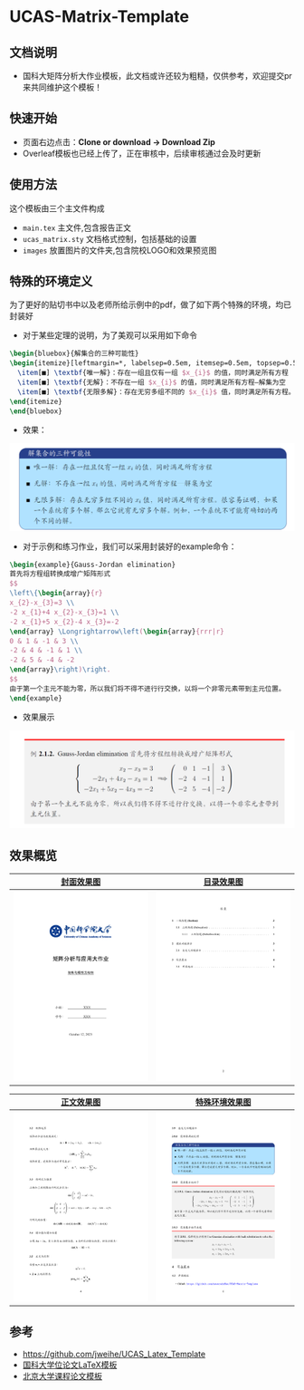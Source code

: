 # UCAS-Matrix-Template
## 文档说明

* 国科大矩阵分析大作业模板，此文档或许还较为粗糙，仅供参考，欢迎提交pr来共同维护这个模板！
## 快速开始

* 页面右边点击：**Clone or download -> Download Zip**
* Overleaf模板也已经上传了，正在审核中，后续审核通过会及时更新

## 使用方法

这个模板由三个主文件构成

- `main.tex` 主文件,包含报告正文
- `ucas_matrix.sty` 文档格式控制，包括基础的设置
- `images` 放置图片的文件夹,包含院校LOGO和效果预览图

## 特殊的环境定义

为了更好的贴切书中以及老师所给示例中的pdf，做了如下两个特殊的环境，均已封装好

* 对于某些定理的说明，为了美观可以采用如下命令

```tex
\begin{bluebox}{解集合的三种可能性}
\begin{itemize}[leftmargin=*, labelsep=0.5em, itemsep=0.5em, topsep=0.5em]
  \item[■] \textbf{唯一解}：存在一组且仅有一组 $x_{i}$ 的值，同时满足所有方程
  \item[■] \textbf{无解}：不存在一组 $x_{i}$ 的值，同时满足所有方程—解集为空
  \item[■] \textbf{无限多解}：存在无穷多组不同的 $x_{i}$ 值，同时满足所有方程。很容易证明，如果一个系统有多个解，那么它就有无穷多个解。例如，一个系统不可能有确切的两个不同的解。
\end{itemize}
\end{bluebox}
```

* 效果：

![Résumé](./images/blue-example.png)

* 对于示例和练习作业，我们可以采用封装好的example命令：

```tex
\begin{example}{Gauss-Jordan elimination}
首先将方程组转换成增广矩阵形式
$$
\left\{\begin{array}{r}
x_{2}-x_{3}=3 \\
-2 x_{1}+4 x_{2}-x_{3}=1 \\
-2 x_{1}+5 x_{2}-4 x_{3}=-2
\end{array} \Longrightarrow\left(\begin{array}{rrr|r}
0 & 1 & -1 & 3 \\
-2 & 4 & -1 & 1 \\
-2 & 5 & -4 & -2
\end{array}\right)\right.
$$
由于第一个主元不能为零，所以我们将不得不进行行交换，以将一个非零元素带到主元位置。
\end{example}
```

* 效果展示

![Résumé](./images/example.png)

## 效果概览

| [封面效果图](https://github.com/neverwinHao/UCAS-Matrix-Template/blob/main/images/cover.png) | [目录效果图](https://github.com/neverwinHao/UCAS-Matrix-Template/blob/main/images/index.png) |
| :----------------------------------------------------------: | :----------------------------------------------------------: |
|                ![Résumé](./images/cover.png)                 |                ![Résumé](./images/index.png)                 |

| [正文效果图](https://github.com/neverwinHao/UCAS-Matrix-Template/blob/main/images/mian.png) | [特殊环境效果图](https://github.com/neverwinHao/UCAS-Matrix-Template/blob/main/images/special.png) |
| :----------------------------------------------------------: | :----------------------------------------------------------: |
|                 ![Résumé](./images/main.png)                 |               ![Résumé](./images/special.png)                |

## 参考

+ https://github.com/jweihe/UCAS_Latex_Template
+ [国科大学位论文LaTeX模板](https://github.com/mohuangrui/ucasthesis)
+ [北京大学课程论文模板](https://www.overleaf.com/latex/templates/bei-jing-da-xue-ke-cheng-lun-wen-mo-ban/yntmqcktrzfh)

